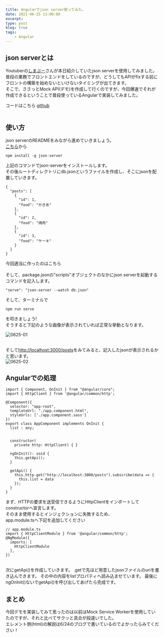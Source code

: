 ```yaml
---
title: Angularでjson server使ってみた。
date: 2021-06-25 13:00:00
excerpt:
type: post
blog: true
tags:
    - Angular
---
```



## json serverとは
Youtuberの[しまぶー](https://www.youtube.com/channel/UCti6dG0zSAetLGGYcgNML4Q)さんが本日紹介していたjson serverを使用してみました。  
普段の業務でフロントエンドをしているのですが、どうしてもAPIがfixする前にフロントの構築を始めないといけないタイミングが出てきます。  
そこで、ささっとMock API(デモ)を作成して行くのですが、今回爆速でそれが作成できるということで普段使っているAngularで実装してみました。  


コードはこちら
[github](https://github.com/yusakuOono/json-server_demo/tree/main/src/app)  
<br>


## 使い方

json serverのREADMEをみながら進めていきましょう。  
[こちら](https://github.com/typicode/json-server#getting-started)から  

```
npm install -g json-server
```
上記のコマンドでjson-serverをインストールします。
<br>
その後ルートディレクトリにdb.jsonというファイルを作成し、そこにjsonを配置していきます。
```
{
  "posts": [
    {
      "id": 1,
      "food": "かき氷"
    },
    {
      "id": 2,
      "food": "焼肉"
    },
    {
      "id": 3,
      "food": "ケーキ"
    }
  ]
}
```
今回適当に作ったのはこちら
<br>
<br>
そして、package.jsonの"scripts"オブジェクトのなかにjson serverを起動するコマンドを記入します。
```
"serve": "json-server --watch db.json"
```
そして、ターミナルで
```
npm run serve
```
を叩きましょう!  
そうすると下記のような画像が表示されていれば正常な挙動となります。  

![0625-01](https://pedantic-goldberg-e70663.netlify.app/image/0625-01.png)  
<br>

そして[http://localhost:3000/posts](http://localhost:3000/posts)をみてみると、記入したjsonが表示されるかと思います。  
![0625-02](https://pedantic-goldberg-e70663.netlify.app/image/0625-02.png)  

## Angularでの処理

```
import { Component, OnInit } from "@angular/core";
import { HttpClient } from '@angular/common/http';

@Component({
  selector: "app-root",
  templateUrl: "./app.component.html",
  styleUrls: ['./app.component.sass']
})
export class AppComponent implements OnInit {
  list : any;


  constructor(
    private http: HttpClient) { }

  ngOnInit(): void {
    this.getApi();
  }

  getApi() {
    this.http.get("http://localhost:3000/posts").subscribe(data => {
      this.list = data
    });
  }
}
```

まず、HTTPの要求を送受信できるようにHttpClientをインポートしてconstructorへ宣言します。  
そのまま使用するとインジェクションに失敗するため、  
app.module.tsへ下記を追加してください

```
// app.module.ts
import { HttpClientModule } from '@angular/common/http';
@NgModule({
  imports: [
    HttpClientModule
  ],
})
```
<br>
次にgetApi()を作成していきます。  
.getで先ほど用意したjsonファイルのuriを書き込んできます。  
その中の内容をlistプロパティへ読み込ませています。  
最後にngOnInit()ないでgetApi()を呼び出してあげたら完成です。

## まとめ
今回デモを実装してみて思ったのは以前はMock Service Workerを使用していたのですが、それと比べてサクッと具合が段違いでした。  
エレメント側(html)の解説は6/24のブログで書いているのでよかったらみてください！